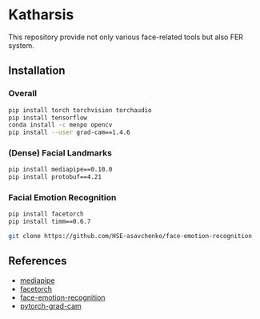 # Katharsis

This repository provide not only various face-related tools but also FER system.



Installation
---

### Overall
```bash
pip install torch torchvision torchaudio
pip install tensorflow
conda install -c menpo opencv
pip install --user grad-cam==1.4.6
```

### (Dense) Facial Landmarks
```bash
pip install mediapipe==0.10.0
pip install protobuf==4.21
```
### Facial Emotion Recognition
```bash
pip install facetorch
pip install timm==0.6.7
```

```bash
git clone https://github.com/HSE-asavchenko/face-emotion-recognition
```


References
---
- [mediapipe](https://github.com/googlesamples/mediapipe)
- [facetorch](https://github.com/tomas-gajarsky/facetorch)
- [face-emotion-recognition](https://github.com/HSE-asavchenko/face-emotion-recognition)
- [pytorch-grad-cam](https://github.com/jacobgil/pytorch-grad-cam)

